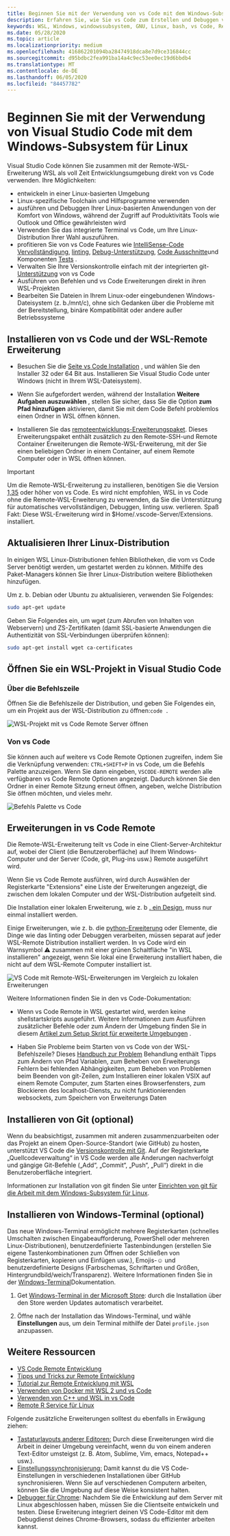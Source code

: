 ```yaml
---
title: Beginnen Sie mit der Verwendung von vs Code mit dem Windows-Subsystem für Linux
description: Erfahren Sie, wie Sie vs Code zum Erstellen und Debuggen von Code mithilfe des Windows-Subsystems für Linux einrichten.
keywords: WSL, Windows, windowssubsystem, GNU, Linux, bash, vs Code, Remote Extension, Debug, Path, Visual Studio
ms.date: 05/28/2020
ms.topic: article
ms.localizationpriority: medium
ms.openlocfilehash: 416862201094ba28474918dca8e7d9ce316844cc
ms.sourcegitcommit: d95bdbc2fea991ba14a4c9ec53ee0ec19d6bbdb4
ms.translationtype: MT
ms.contentlocale: de-DE
ms.lasthandoff: 06/05/2020
ms.locfileid: "84457782"
---
```

# <a name="get-started-using-visual-studio-code-with-windows-subsystem-for-linux"></a>Beginnen Sie mit der Verwendung von Visual Studio Code mit dem Windows-Subsystem für Linux

Visual Studio Code können Sie zusammen mit der Remote-WSL-Erweiterung WSL als voll Zeit Entwicklungsumgebung direkt von vs Code verwenden. Ihre Möglichkeiten:

* entwickeln in einer Linux-basierten Umgebung
* Linux-spezifische Toolchain und Hilfsprogramme verwenden
* ausführen und Debuggen Ihrer Linux-basierten Anwendungen von der Komfort von Windows, während der Zugriff auf Produktivitäts Tools wie Outlook und Office gewährleisten wird
* Verwenden Sie das integrierte Terminal vs Code, um Ihre Linux-Distribution Ihrer Wahl auszuführen.
* profitieren Sie von vs Code Features wie [IntelliSense-Code Vervollständigung](https://code.visualstudio.com/docs/editor/intellisense), [linting](https://code.visualstudio.com/docs/python/linting), [Debug-Unterstützung](https://code.visualstudio.com/docs/nodejs/nodejs-debugging), [Code Ausschnitte](https://code.visualstudio.com/docs/editor/userdefinedsnippets)und Komponenten [Tests](https://code.visualstudio.com/docs/python/testing) .
* Verwalten Sie Ihre Versionskontrolle einfach mit der integrierten git- [Unterstützung](https://code.visualstudio.com/docs/editor/versioncontrol#_git-support) von vs Code
* Ausführen von Befehlen und vs Code Erweiterungen direkt in ihren WSL-Projekten
* Bearbeiten Sie Dateien in Ihrem Linux-oder eingebundenen Windows-Dateisystem (z. b./mnt/c), ohne sich Gedanken über die Probleme mit der Bereitstellung, binäre Kompatibilität oder andere außer Betriebssysteme

## <a name="install-vs-code-and-the-remote-wsl-extension"></a>Installieren von vs Code und der WSL-Remote Erweiterung

* Besuchen Sie die [Seite vs Code Installation](https://code.visualstudio.com/download) , und wählen Sie den Installer 32 oder 64 Bit aus. Installieren Sie Visual Studio Code unter Windows (nicht in Ihrem WSL-Dateisystem).

* Wenn Sie aufgefordert werden, während der Installation **Weitere Aufgaben auszuwählen** , stellen Sie sicher, dass Sie die Option **zum Pfad hinzufügen** aktivieren, damit Sie mit dem Code Befehl problemlos einen Ordner in WSL öffnen können.

* Installieren Sie das [remoteentwicklungs-Erweiterungspaket](https://marketplace.visualstudio.com/items?itemName=ms-vscode-remote.vscode-remote-extensionpack). Dieses Erweiterungspaket enthält zusätzlich zu den Remote-SSH-und Remote Container Erweiterungen die Remote-WSL-Erweiterung, mit der Sie einen beliebigen Ordner in einem Container, auf einem Remote Computer oder in WSL öffnen können.

> [!IMPORTANT]
> Um die Remote-WSL-Erweiterung zu installieren, benötigen Sie die Version [1,35](https://code.visualstudio.com/updates/v1_35) oder höher von vs Code. Es wird nicht empfohlen, WSL in vs Code ohne die Remote-WSL-Erweiterung zu verwenden, da Sie die Unterstützung für automatisches vervollständigen, Debuggen, linting usw. verlieren. Spaß Fakt: Diese WSL-Erweiterung wird in $Home/.vscode-Server/Extensions. installiert.

## <a name="update-your-linux-distribution"></a>Aktualisieren Ihrer Linux-Distribution

In einigen WSL Linux-Distributionen fehlen Bibliotheken, die vom vs Code Server benötigt werden, um gestartet werden zu können. Mithilfe des Paket-Managers können Sie Ihrer Linux-Distribution weitere Bibliotheken hinzufügen.

Um z. b. Debian oder Ubuntu zu aktualisieren, verwenden Sie Folgendes:

```bash
sudo apt-get update
```

Geben Sie Folgendes ein, um wget (zum Abrufen von Inhalten von Webservern) und ZS-Zertifikaten (damit SSL-basierte Anwendungen die Authentizität von SSL-Verbindungen überprüfen können):

```bash
sudo apt-get install wget ca-certificates
```

## <a name="open-a-wsl-project-in-visual-studio-code"></a>Öffnen Sie ein WSL-Projekt in Visual Studio Code

### <a name="from-the-command-line"></a>Über die Befehlszeile

Öffnen Sie die Befehlszeile der Distribution, und geben Sie Folgendes ein, um ein Projekt aus der WSL-Distribution zu öffnen:`code .`

![WSL-Projekt mit vs Code Remote Server öffnen](../media/wsl-open-vs-code.gif)

### <a name="from-vs-code"></a>Von vs Code

Sie können auch auf weitere vs Code Remote Optionen zugreifen, indem Sie die Verknüpfung verwenden: `CTRL+SHIFT+P` in vs Code, um die Befehls Palette anzuzeigen. Wenn Sie dann eingeben, `VSCODE-REMOTE` werden alle verfügbaren vs Code Remote Optionen angezeigt. Dadurch können Sie den Ordner in einer Remote Sitzung erneut öffnen, angeben, welche Distribution Sie öffnen möchten, und vieles mehr.

![Befehls Palette vs Code](../media/vscode-remote-command-palette.png)

## <a name="extensions-inside-of-vs-code-remote"></a>Erweiterungen in vs Code Remote

Die Remote-WSL-Erweiterung teilt vs Code in eine Client-Server-Architektur auf, wobei der Client (die Benutzeroberfläche) auf Ihrem Windows-Computer und der Server (Code, git, Plug-ins usw.) Remote ausgeführt wird.

Wenn Sie vs Code Remote ausführen, wird durch Auswählen der Registerkarte "Extensions" eine Liste der Erweiterungen angezeigt, die zwischen dem lokalen Computer und der WSL-Distribution aufgeteilt sind.

Die Installation einer lokalen Erweiterung, wie z. b [. ein Design](https://marketplace.visualstudio.com/search?target=VSCode&category=Themes&sortBy=Installs), muss nur einmal installiert werden.

Einige Erweiterungen, wie z. b. die [python-Erweiterung](https://marketplace.visualstudio.com/items?itemName=ms-python.python) oder Elemente, die Dinge wie das linting oder Debuggen verarbeiten, müssen separat auf jeder WSL-Remote Distribution installiert werden. In vs Code wird ein Warnsymbol ⚠ zusammen mit einer grünen Schaltfläche "in WSL installieren" angezeigt, wenn Sie lokal eine Erweiterung installiert haben, die nicht auf dem WSL-Remote Computer installiert ist.

![VS Code mit Remote-WSL-Erweiterungen im Vergleich zu lokalen Erweiterungen](../media/vscode-remote-wsl-extensions.png)

Weitere Informationen finden Sie in den vs Code-Dokumentation:

* Wenn vs Code Remote in WSL gestartet wird, werden keine shellstartskripts ausgeführt. Weitere Informationen zum Ausführen zusätzlicher Befehle oder zum Ändern der Umgebung finden Sie in diesem [Artikel zum Setup Skript für erweiterte Umgebungen](https://code.visualstudio.com/docs/remote/wsl#_advanced-environment-setup-script) .

* Haben Sie Probleme beim Starten von vs Code von der WSL-Befehlszeile? Dieses [Handbuch zur Problem](https://code.visualstudio.com/docs/remote/troubleshooting#_fixing-problems-with-the-code-command-not-working) Behandlung enthält Tipps zum Ändern von Pfad Variablen, zum Beheben von Erweiterungs Fehlern bei fehlenden Abhängigkeiten, zum Beheben von Problemen beim Beenden von git-Zeilen, zum Installieren einer lokalen VSIX auf einem Remote Computer, zum Starten eines Browserfensters, zum Blockieren des localhost-Diensts, zu nicht funktionierenden websockets, zum Speichern von Erweiterungs Daten

## <a name="install-git-optional"></a>Installieren von Git (optional)

Wenn du beabsichtigst, zusammen mit anderen zusammenzuarbeiten oder das Projekt an einem Open-Source-Standort (wie GitHub) zu hosten, unterstützt VS Code die [Versionskontrolle mit Git](https://code.visualstudio.com/docs/editor/versioncontrol#_git-support). Auf der Registerkarte „Quellcodeverwaltung“ in VS Code werden alle Änderungen nachverfolgt und gängige Git-Befehle („Add“, „Commit“, „Push“, „Pull“) direkt in die Benutzeroberfläche integriert.

Informationen zur Installation von git finden Sie unter [Einrichten von git für die Arbeit mit dem Windows-Subsystem für Linux](./wsl-git.md).

## <a name="install-windows-terminal-optional"></a>Installieren von Windows-Terminal (optional)

Das neue Windows-Terminal ermöglicht mehrere Registerkarten (schnelles Umschalten zwischen Eingabeaufforderung, PowerShell oder mehreren Linux-Distributionen), benutzerdefinierte Tastenbindungen (erstellen Sie eigene Tastenkombinationen zum Öffnen oder Schließen von Registerkarten, kopieren und Einfügen usw.), Emojis-☺ und benutzerdefinierte Designs (Farbschemas, Schriftarten und Größen, Hintergrundbild/weich/Transparenz). Weitere Informationen finden Sie in der [Windows-Terminal](https://docs.microsoft.com/windows/terminal)Dokumentation.

1. Get [Windows-Terminal in der Microsoft Store](https://www.microsoft.com/store/apps/9n0dx20hk701): durch die Installation über den Store werden Updates automatisch verarbeitet.

2. Öffne nach der Installation das Windows-Terminal, und wähle **Einstellungen** aus, um dein Terminal mithilfe der Datei `profile.json` anzupassen.

## <a name="additional-resources"></a>Weitere Ressourcen

* [VS Code Remote Entwicklung](https://code.visualstudio.com/docs/remote/remote-overview)
* [Tipps und Tricks zur Remote Entwicklung](https://code.visualstudio.com/docs/remote/troubleshooting)
* [Tutorial zur Remote Entwicklung mit WSL](https://code.visualstudio.com/remote-tutorials/wsl/getting-started)
* [Verwenden von Docker mit WSL 2 und vs Code](https://code.visualstudio.com/blogs/2020/03/02/docker-in-wsl2)
* [Verwenden von C++ und WSL in vs Code](https://code.visualstudio.com/docs/cpp/config-wsl)
* [Remote R Service für Linux](https://docs.microsoft.com/visualstudio/rtvs/setting-up-remote-r-service-on-linux?view=vs-2017)

Folgende zusätzliche Erweiterungen solltest du ebenfalls in Erwägung ziehen:

* [Tastaturlayouts anderer Editoren:](https://marketplace.visualstudio.com/search?target=VSCode&category=Keymaps&sortBy=Downloads) Durch diese Erweiterungen wird die Arbeit in deiner Umgebung vereinfacht, wenn du von einem anderen Text-Editor umsteigst (z. B. Atom, Sublime, Vim, emacs, Notepad++ usw.).
* [Einstellungssynchronisierung:](https://marketplace.visualstudio.com/items?itemName=Shan.code-settings-sync) Damit kannst du die VS Code-Einstellungen in verschiedenen Installationen über GitHub synchronisieren. Wenn Sie auf verschiedenen Computern arbeiten, können Sie die Umgebung auf diese Weise konsistent halten.
* [Debugger für Chrome](https://code.visualstudio.com/blogs/2016/02/23/introducing-chrome-debugger-for-vs-code): Nachdem Sie die Entwicklung auf dem Server mit Linux abgeschlossen haben, müssen Sie die Clientseite entwickeln und testen. Diese Erweiterung integriert deinen VS Code-Editor mit dem Debugdienst deines Chrome-Browsers, sodass du effizienter arbeiten kannst.
